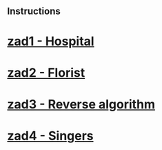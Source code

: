 ## Instructions

# [zad1 - Hospital](https://sdkp.pjwstk.edu.pl/html/staskshtml/S_PACJENCI/S_PACJENCI.html)
# [zad2 - Florist](https://sdkp.pjwstk.edu.pl/html/staskshtml/S_FLORIST_SIMPLE/S_FLORIST_SIMPLE.html)
# [zad3 - Reverse algorithm](https://sdkp.pjwstk.edu.pl/html/staskshtml/S_REVERSIBLE/S_REVERSIBLE.html)
# [zad4 - Singers](https://sdkp.pjwstk.edu.pl/html/staskshtml/S_SPIEWACY_LL/S_SPIEWACY_LL.html)
